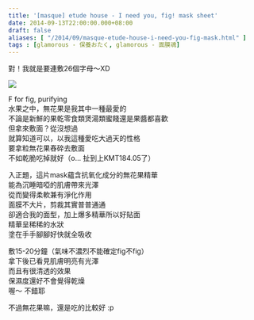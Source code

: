 ```yaml
---
title: '[masque] etude house - I need you, fig! mask sheet'
date: 2014-09-13T22:00:00.000+08:00
draft: false
aliases: [ "/2014/09/masque-etude-house-i-need-you-fig-mask.html" ]
tags : [glamorous - 保養おたく, glamorous - 面膜魂]
---
```


對！我就是要連敷26個字母～XD  

![](/images/etudehousef.jpg)

F for fig, purifying  
水果之中，無花果是我其中一種最愛的  
不論是新鮮的果乾零食類煲湯類蜜餞還是果醬都喜歡  
但拿來敷面？從沒想過  
就算知道可以，以我這種愛吃大過天的性格  
要拿粒無花果舂碎去敷面  
不如乾脆吃掉就好（o... 扯到上KMT184.05了）  
  
入正題，這片mask蘊含抗氧化成分的無花果精華  
能為沉睡暗啞的肌膚帶來光澤  
從而變得柔軟兼有淨化作用  
面膜不大片，剪裁其實普普通通  
卻適合我的面型，加上爆多精華所以好貼面  
精華呈稀稀的水狀  
塗在手手腳腳好快就全吸收  
  
敷15-20分鐘（氣味不濃烈不能確定fig不fig）  
拿下後已看見肌膚明亮有光澤  
而且有很清透的效果  
保濕度還好不會覺得乾燥  
喔～ 不錯耶  
  
不過無花果嘛，還是吃的比較好 :p

